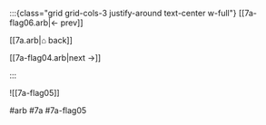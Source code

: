 :::{class="grid grid-cols-3 justify-around text-center w-full"}
[[7a-flag06.arb|← prev]]

[[7a.arb|⌂ back]]

[[7a-flag04.arb|next →]]

:::

![[7a-flag05]]

#arb #7a #7a-flag05

